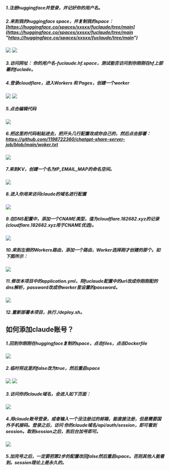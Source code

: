 ##### 1.注册huggingface并登录，并记好你的用户名。

##### 2.来到我的huggingface space，并复制我的space：[https://huggingface.co/spaces/xxsxx/fuclaude/tree/main](https://huggingface.co/spaces/xxsxx/fuclaude/tree/main "https://huggingface.co/spaces/xxsxx/fuclaude/tree/main")
<img src="https://raw.githubusercontent.com/1198722360/picture/main/20241002163837.png"/>
<img src="https://raw.githubusercontent.com/1198722360/picture/main/20241002164504.png"/>

##### 3.访问网址： 你的用户名-fuclaude.hf.space，测试能否访问到你刚刚在hf上部署的fuclade。

##### 4.登录cloudflare，进入Workers 和 Pages，创建一个worker
<img src="https://raw.githubusercontent.com/1198722360/picture/main/20241002165501.png"/>
<img src="https://raw.githubusercontent.com/1198722360/picture/main/20241002165645.png"/>

##### 5.点击编辑代码
<img src="https://raw.githubusercontent.com/1198722360/picture/main/20241002165804.png"/>

##### 6.把这里的代码粘贴进去，把开头几行配置改成你自己的，然后点击部署：https://github.com/1198722360/chatgpt-share-server-job/blob/main/woker.txt
<img src="https://raw.githubusercontent.com/1198722360/picture/main/20241002170524.png"/>

##### 7.来到KV，创建一个名为IP_EMAIL_MAP的命名空间。
<img src="https://raw.githubusercontent.com/1198722360/picture/main/20241002170944.png"/>

##### 8.进入你用来访问claude的域名进行配置
<img src="https://raw.githubusercontent.com/1198722360/picture/main/20241002171134.png"/>

##### 9.在DNS配置中，添加一个CNAME类型，值为cloudflare.182682.xyz的记录(cloudflare.182682.xyz用于CNAME优选)。
<img src="https://raw.githubusercontent.com/1198722360/picture/main/20241002172318.png"/>

##### 10.来到左侧的Workers路由，添加一个路由，Worker选择刚才创建的那个。如下图所示：
<img src="https://raw.githubusercontent.com/1198722360/picture/main/20241002171855.png"/>

##### 11.修改本项目中的application.yml，将fuclaude配置中的url改成你刚刚配的dns解析，password改成你worker里设置的password。
<img src="https://raw.githubusercontent.com/1198722360/picture/main/20241002173243.png"/>

##### 12.重新部署本项目，执行./deploy.sh。

## 如何添加claude账号？
##### 1.回到你刚刚在huggingface复制的space，点击files，点击Dockerfile
<img src="https://raw.githubusercontent.com/1198722360/picture/main/20241002175500.png"/>

##### 2.临时将这里的false改为true，然后重启space
<img src="https://raw.githubusercontent.com/1198722360/picture/main/20241002175645.png"/>
<img src="https://raw.githubusercontent.com/1198722360/picture/main/20241002180823.png"/>

##### 3.访问你的claude域名，会进入如下页面：
<img src="https://raw.githubusercontent.com/1198722360/picture/main/20241002180027.png"/>

##### 4.用claude账号登录，或者输入一个没注册过的邮箱，能直接注册，但是需要国外手机接码。登录之后，访问 你的claude域名/api/auth/session，即可看到session。取到session之后，到后台加号即可。
<img src="https://raw.githubusercontent.com/1198722360/picture/main/20241002180654.png"/>

##### 5.加完号之后，一定要把第2步的配置改回false然后重启space。否则其他人能看到。session理论上是永久的。